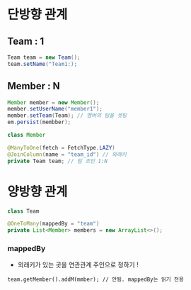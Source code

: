 
# 단방향 관계 

## Team : 1 
```java
Team team = new Team();
team.setName("Team1:);
```

## Member : N
```java
Member member = new Member();
member.setUserName("member1");
member.setTeam(Team); // 멤버의 팀을 셋팅 
em.persist(membber);
```
```java
class Member

@ManyToOne(fetch = FetchType.LAZY)
@JoinColumn(name = "team_id") // 외래키
private Team team; // 팀 조인 1:N
```


# 양방향 관계 

```java
class Team

@OneToMany(mappedBy = "team")
private List<Member> members = new ArrayList<>();
```
### mappedBy 
- 외래키가 있는 곳을 연관관계 주인으로 정하기 ! 

```
team.getMember().addM(mmber); // 안됨. mappedBy는 읽기 전용
```
